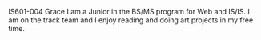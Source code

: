 IS601-004
Grace
I am a Junior in the BS/MS program for Web and IS/IS. I am on the track team and I enjoy 
reading and doing art projects in my free time.
